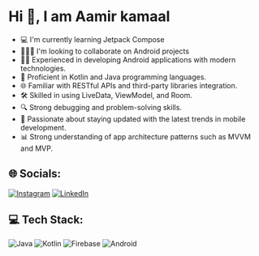 # Hi 👋, I am Aamir kamaal

- 💻 I'm currently learning Jetpack Compose
- 🧑‍🤝‍🧑 I'm looking to collaborate on Android projects
- 👨‍💻 Experienced in developing Android applications with modern technologies.
- 📱 Proficient in Kotlin and Java programming languages.
- 🌐 Familiar with RESTful APIs and third-party libraries integration.
- 🛠️ Skilled in using LiveData, ViewModel, and Room.
- 🔍 Strong debugging and problem-solving skills.
- 🎯 Passionate about staying updated with the latest trends in mobile development.
- 📊 Strong understanding of app architecture patterns such as MVVM and MVP.
  
## 🌐 Socials:
[![Instagram](https://img.shields.io/badge/Instagram-%23E4405F.svg?style=for-the-badge&logo=instagram&logoColor=white)](https://www.instagram.com/aamirkamaal/)
[![LinkedIn](https://img.shields.io/badge/LinkedIn-%230077B5.svg?style=for-the-badge&logo=linkedin&logoColor=white)](https://www.linkedin.com/in/aamir-kamaal-406869209/)


## 💻 Tech Stack:
![Java](https://img.shields.io/badge/Java-ED8B00?style=for-the-badge&logo=java&logoColor=white)
![Kotlin](https://img.shields.io/badge/Kotlin-0095D5?style=for-the-badge&logo=kotlin&logoColor=white)
![Firebase](https://img.shields.io/badge/firebase-ffca28?style=for-the-badge&logo=firebase&logoColor=black)
![Android](https://img.shields.io/badge/Android-3DDC84?style=for-the-badge&logo=android&logoColor=white)

